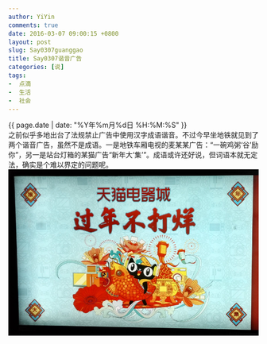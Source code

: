```yaml
---
author: YiYin
comments: true
date: 2016-03-07 09:00:15 +0800
layout: post
slug: Say0307guanggao
title: Say0307谐音广告
categories: [说]
tags:
-  点滴
-  生活
-  社会
---
```

<div class="saying">
<div class="timestamp">{{ page.date | date: "%Y年%m月%d日 %H:%M:%S" }}</div>
之前似乎多地出台了法规禁止广告中使用汉字成语谐音。不过今早坐地铁就见到了两个谐音广告，虽然不是成语。一是地铁车厢电视的麦某某广告：“一碗鸡粥‘谷’励你”，另一是站台灯箱的某猫广告“新年大‘集’”。成语或许还好说，但词语本就无定法，确实是个难以界定的问题呢。<br/>
<img src="/public/images/guanggao.jpg"/>
</div>